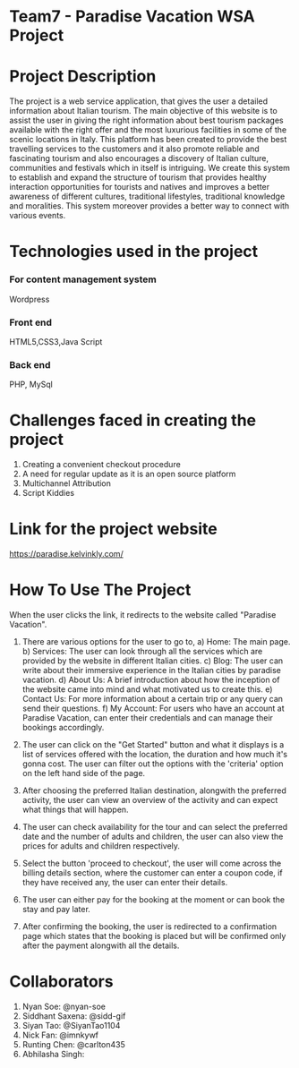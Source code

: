 # Team7 - Paradise Vacation WSA Project
# Project Description
The project is a web service application, that gives the user a detailed information about Italian tourism. The main objective of this website is to assist the user in giving the right information about best tourism packages available with the right offer and the most luxurious facilities in some of the scenic locations in Italy. This platform has been created to provide the best travelling services to the customers and it also promote reliable and fascinating tourism and also encourages a discovery of Italian culture, communities and festivals which in itself is intriguing. We create this system to establish and expand the structure of tourism that provides healthy interaction opportunities for tourists and natives and improves a better awareness of different cultures, traditional lifestyles, traditional knowledge and moralities. This system moreover provides a better way to connect with various events. 

# Technologies used in the project
### For content management system
Wordpress
### Front end
HTML5,CSS3,Java Script
### Back end
PHP, MySql

# Challenges faced in creating the project
1. Creating a convenient checkout procedure
2. A need for regular update as it is an open source platform
3. Multichannel Attribution
4. Script Kiddies

# Link for the project website
https://paradise.kelvinkly.com/

# How To Use The Project 
When the user clicks the link, it redirects to the website called "Paradise Vacation".

1. There are various options for the user to go to,
 a) Home: The main page.
 b) Services: The user can look through all the services which are provided by the website in different Italian cities.
 c) Blog: The user can write about their immersive experience in the Italian cities by paradise vacation.
 d) About Us: A brief introduction about how the inception of the website came into mind and what motivated us to create this.
 e) Contact Us: For more information about a certain trip or any query can send their questions.
 f) My Account: For users who have an account at Paradise Vacation, can enter their credentials and can manage their bookings accordingly.
  
2. The user can click on the "Get Started" button and what it displays is a list of services offered with the location, the duration and how much it's gonna cost. The user can filter out the options with the 'criteria' option on the left hand side of the page.

3. After choosing the preferred Italian destination, alongwith the preferred activity, the user can view an overview of the activity and can expect what things that will happen.

4. The user can check availability for the tour and can select the preferred date and the number of adults and children, the user can also view the prices for adults and children respectively.

5. Select the button 'proceed to checkout', the user will come across the billing details section, where the customer can enter a coupon code, if they have received any, the user can enter their details.
 
6. The user can either pay for the booking at the moment or can book the stay and pay later. 

7. After confirming the booking, the user is redirected to a confirmation page which states that the booking is placed but will be confirmed only after the payment alongwith all the details.

# Collaborators
1. Nyan Soe: @nyan-soe
2. Siddhant Saxena: @sidd-gif
3. Siyan Tao: @SiyanTao1104
4. Nick Fan: @imnkywf
5. Runting Chen: @carlton435
6. Abhilasha Singh: 
